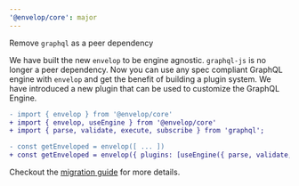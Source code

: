 ```yaml
---
'@envelop/core': major
---
```


Remove `graphql` as a peer dependency

We have built the new `envelop` to be engine agnostic. `graphql-js` is no longer a peer dependency. Now you can use any spec compliant GraphQL engine with `envelop` and get the benefit of building a plugin system. We have introduced a new plugin that can be used to customize the GraphQL Engine.

```diff
- import { envelop } from '@envelop/core'
+ import { envelop, useEngine } from '@envelop/core'
+ import { parse, validate, execute, subscribe } from 'graphql';

- const getEnveloped = envelop([ ... ])
+ const getEnveloped = envelop({ plugins: [useEngine({ parse, validate, execute, subscribe })] })

```

Checkout the [migration guide](https://www.the-guild.dev/graphql/envelop/v3/guides/migrating-from-v2-to-v3) for more details.
